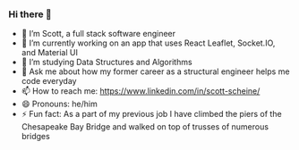 ### Hi there 👋

- 👨 I’m Scott, a full stack software engineer
- 🔭 I’m currently working on an app that uses React Leaflet, Socket.IO, and Material UI
- 🌱 I’m studying Data Structures and Algorithms
- 💬 Ask me about how my former career as a structural engineer helps me code everyday
- 📫 How to reach me: https://www.linkedin.com/in/scott-scheine/
- 😄 Pronouns: he/him
- ⚡ Fun fact: As a part of my previous job I have climbed the piers of the Chesapeake Bay Bridge and walked on top of trusses of numerous bridges
